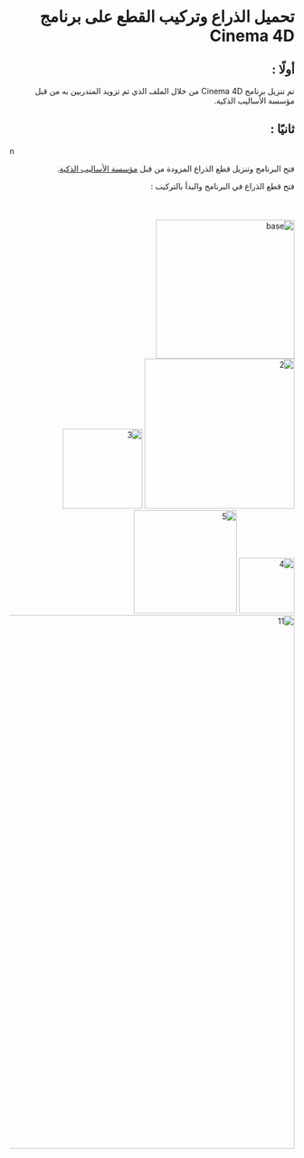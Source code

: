 #  <div dir="rtl">  تحميل الذراع وتركيب القطع على برنامج Cinema 4D </div>


## <div dir="rtl"> أولًا :</div>

<div dir="rtl"  >  تم تنزيل برنامج Cinema 4D من خلال الملف الذي تم تزويد المتدربين به من قبل مؤسسة الأساليب الذكية. </div>

## <div dir="rtl"> ثانيًا :</div>
 n<div dir="rtl" >     فتح البرنامج وتنزيل قطع الذراع المزودة من قبل [ مؤسسة الأساليب الذكية](https://github.com/smart-methods). </div>
<div dir="rtl"  > فتح قطع الذراع في البرنامج والبدأ بالتركيب : </div>
<br><br>
<br>
<div dir="rtl"> <img width="245" alt="base"  src="https://user-images.githubusercontent.com/52053143/127237566-01d88186-46cf-4088-ac86-6072ec23c021.png">

<img width="265" alt="2" src="https://user-images.githubusercontent.com/52053143/127237840-5b460e28-206c-47e0-95bb-c28119e3cf1f.png">


<img width="141" alt="3" src="https://user-images.githubusercontent.com/52053143/127237858-46ae8e4d-62b7-4784-993d-33767cf05a32.png">


<img width="98" alt="4" src="https://user-images.githubusercontent.com/52053143/127237865-88402c33-9e33-41af-8eab-8ebe56d00c50.png">


<img width="182" alt="5" src="https://user-images.githubusercontent.com/52053143/127237873-92c8e1ba-ee7a-421c-933d-447d7e753388.png">


<img width="942" alt="11" src="https://user-images.githubusercontent.com/52053143/127237936-02f2c168-13a5-42be-9ea9-764c518cdc95.png">

</div>
